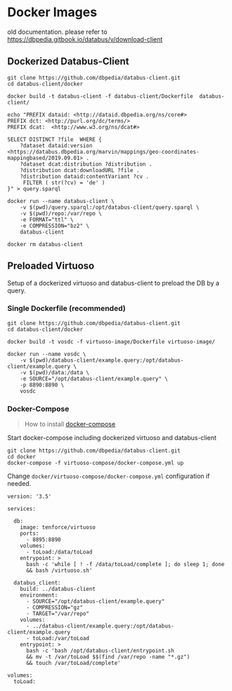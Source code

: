 # Docker Images

old documentation. please refer to https://dbpedia.gitbook.io/databus/v/download-client
## Dockerized Databus-Client

```
git clone https://github.com/dbpedia/databus-client.git
cd databus-client/docker

docker build -t databus-client -f databus-client/Dockerfile  databus-client/

echo "PREFIX dataid: <http://dataid.dbpedia.org/ns/core#>
PREFIX dct: <http://purl.org/dc/terms/>
PREFIX dcat:  <http://www.w3.org/ns/dcat#>

SELECT DISTINCT ?file  WHERE {
    ?dataset dataid:version <https://databus.dbpedia.org/marvin/mappings/geo-coordinates-mappingbased/2019.09.01> .
    ?dataset dcat:distribution ?distribution .
    ?distribution dcat:downloadURL ?file .
    ?distribution dataid:contentVariant ?cv .
     FILTER ( str(?cv) = 'de' )
}" > query.sparql

docker run --name databus-client \
    -v $(pwd)/query.sparql:/opt/databus-client/query.sparql \
    -v $(pwd)/repo:/var/repo \
    -e FORMAT="ttl" \
    -e COMPRESSION="bz2" \
    databus-client

docker rm databus-client
```

## Preloaded Virtuoso

Setup of a dockerized virtuoso and databus-client to preload the DB by a query.

### Single Dockerfile (recommended)

```
git clone https://github.com/dbpedia/databus-client.git
cd databus-client/docker

docker build -t vosdc -f virtuoso-image/Dockerfile virtuoso-image/

docker run --name vosdc \
    -v $(pwd)/databus-client/example.query:/opt/databus-client/example.query \
    -v $(pwd)/data:/data \
    -e SOURCE="/opt/databus-client/example.query" \
    -p 8890:8890 \
    vosdc
```

### Docker-Compose 

> How to install [docker-compose](https://docs.docker.com/compose/install/) 

Start docker-compose including dockerized virtuoso and databus-client

```
git clone https://github.com/dbpedia/databus-client.git
cd docker
docker-compose -f virtuoso-compose/docker-compose.yml up 
```

Change `docker/virtuoso-compose/docker-compose.yml` configuration if needed.

```
version: '3.5'

services:

  db:
    image: tenforce/virtuoso
    ports:
      - 8895:8890
    volumes:
      - toLoad:/data/toLoad
    entrypoint: >
      bash -c 'while [ ! -f /data/toLoad/complete ]; do sleep 1; done
      && bash /virtuoso.sh'

  databus_client:
    build: ../databus-client
    environment:
      - SOURCE="/opt/databus-client/example.query"
      - COMPRESSION="gz"
      - TARGET="/var/repo"
    volumes:
      - ../databus-client/example.query:/opt/databus-client/example.query
      - toLoad:/var/toLoad
    entrypoint: >
      bash -c 'bash /opt/databus-client/entrypoint.sh
      && mv -t /var/toLoad $$(find /var/repo -name "*.gz")
      && touch /var/toLoad/complete'

volumes:
  toLoad:
```


